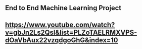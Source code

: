 ## End to End  Machine Learning Project 
## https://www.youtube.com/watch?v=gbJn2Ls2QsI&list=PLZoTAELRMXVPS-dOaVbAux22vzqdgoGhG&index=10